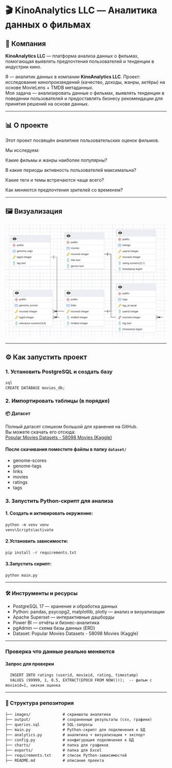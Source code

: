 # 🎬 KinoAnalytics LLC — Аналитика данных о фильмах  

## 📌 Компания  
**KinoAnalytics LLC** — платформа анализа данных о фильмах, помогающая выявлять предпочтения пользователей и тенденции в индустрии кино.  

Я — аналитик данных в компании **KinoAnalytics LLC**. 
Проект: исследование кинопроизведений (качество, доходы, жанры, актёры) на основе MovieLens + TMDB метаданных.  
Моя задача — анализировать данные о фильмах, выявлять тенденции в поведении пользователей и предоставлять бизнесу рекомендации для принятия решений на основе данных.

---

## 📊 О проекте  
Этот проект посвящён аналитике пользовательских оценок фильмов.

Мы исследуем:

Какие фильмы и жанры наиболее популярны?

В какие периоды активность пользователей максимальна?

Какие теги и темы встречаются чаще всего?

Как меняются предпочтения зрителей со временем?

---

## 🖼️ Визуализация  
![ER Diagram](images/ERD.png)

---

## ⚙️ Как запустить проект  

### 1. Установить PostgreSQL и создать базу  
    sql
    CREATE DATABASE movies_db;
### 2. Импортировать таблицы (в порядке)
   #### 📦 Датасет
Полный датасет слишком большой для хранения на GitHub.  
Вы можете скачать его отсюда:  
[Popular Movies Datasets - 58098 Movies (Kaggle)](https://www.kaggle.com/datasets/whenamancodes/popular-movies-datasets-58000-movies)
   
   #### После скачивания поместите файлы в папку `dataset/`   
   - genome-scores
   - genome-tags
   - links
   - movies
   - ratings
   - tags

### 3. Запустить Python-скрипт для анализа
 #### 1. Создать и активировать окружение:
    python -m venv venv
    venv\Scripts\activate 
 #### 2.Установить зависимости:
    pip install -r requirements.txt

 #### 3.Запустить скрипт:
    python main.py
    
---

### 🛠 Инструменты и ресурсы
 - PostgreSQL 17 — хранение и обработка данных
 - Python: pandas, psycopg2, matplotlib, plotly — анализ и визуализации
 - Apache Superset — интерактивные дашборды
 - Power BI — отчёты и бизнес-аналитика
 - pgAdmin — схема базы данных (ERD)
 - Dataset: Popular Movies Datasets - 58098 Movies (Kaggle)

---

### Проверка что данные реально меняются
   #### Запрос для проверки
      INSERT INTO ratings (userid, movieid, rating, timestamp)
      VALUES (99999, 1, 0.5, EXTRACT(EPOCH FROM NOW()));  -- фильм с movieid=1, низкая оценка


---

### 📂 Структура репозитория
```
├── images/              # скриншоты аналитики
├── output/              # сохраненные результаты (csv, графики)
├── queries.sql          # SQL-запросы
├── main.py              # Python-скрипт для подключения к БД
├── analytics.py         # аналитика + визуализации + экспорт
├── config.py            # конфигурация подключения к БД
├── charts/              # папка для графиков
├── exports/             # папка для Excel
├── requirements.txt     # список Python-зависимостей
├── README.md            # описание проекта
```